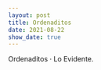 ```yaml
---
layout: post
title: Ordenaditos
date: 2021-08-22
show_date: true
---
```

Ordenaditos · Lo Evidente.

